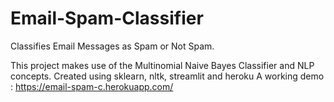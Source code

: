 # Email-Spam-Classifier
Classifies Email Messages as Spam or Not Spam. 


This project makes use of the Multinomial Naive Bayes Classifier and NLP concepts. Created using sklearn, nltk, streamlit and heroku 
A working demo : https://email-spam-c.herokuapp.com/

